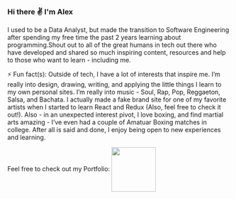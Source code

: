 ### Hi there :v: I'm Alex

I used to be a Data Analyst, but made the transition to Software Engineering after spending my free time the past 2 years learning about programming.Shout out to all of the great humans in tech out there who have developed and shared so much inspiring content, resources and help to those who want to learn - including me.

⚡ Fun fact(s): 
Outside of tech, I have a lot of interests that inspire me. I’m really into design, drawing, writing, and applying the little things I learn to my own personal sites. I’m really into music - Soul, Rap, Pop, Reggaeton, Salsa, and Bachata. I actually made a fake brand site for one of my favorite artists when I started to learn React and Redux (Also, feel free to check it out!). Also - in an unexpected interest pivot, I love boxing, and find martial arts amazing -  I’ve even had a couple of Amatuar Boxing matches in college. After all is said and done, I enjoy being open to new experiences and learning.

Feel free to check out my Portfolio: <a href="URL_REDIRECT" target="blank"><img align="center" src="https://user-images.githubusercontent.com/47277927/156075990-cf8a7a7f-1e6b-461a-8660-fd137a7d5db1.png" height="100" /></a>

<!--
**al-brooks/al-brooks** is a ✨ _special_ ✨ repository because its `README.md` (this file) appears on your GitHub profile.

Here are some ideas to get you started:

- 🔭 I’m currently working on ...
- 🌱 I’m currently learning ...
- 👯 I’m looking to collaborate on ...
- 🤔 I’m looking for help with ...
- 💬 Ask me about ...
- 📫 How to reach me: ...
- 😄 Pronouns: ...
- ⚡ Fun fact: ...
-->
